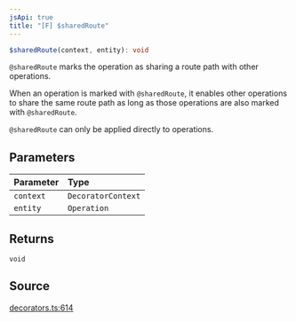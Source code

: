 ```yaml
---
jsApi: true
title: "[F] $sharedRoute"
---
```


```ts
$sharedRoute(context, entity): void
```

`@sharedRoute` marks the operation as sharing a route path with other operations.

When an operation is marked with `@sharedRoute`, it enables other operations to share the same
route path as long as those operations are also marked with `@sharedRoute`.

`@sharedRoute` can only be applied directly to operations.

## Parameters

| Parameter | Type               |
| :-------- | :----------------- |
| `context` | `DecoratorContext` |
| `entity`  | `Operation`        |

## Returns

`void`

## Source

[decorators.ts:614](https://github.com/markcowl/cadl/blob/3db15286/packages/http/src/decorators.ts#L614)
